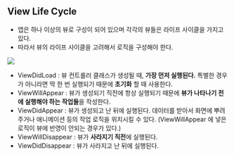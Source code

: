 
## View Life Cycle
- 앱은 하나 이상의 뷰로 구성이 되어 있으며 각각의 뷰들은 라이프 사이클을 가지고 있다.
- 따라서 뷰의 라이프 사이클을 고려해서 로직을 구성해야 한다.

![](https://docs-assets.developer.apple.com/published/f06f30fa63/UIViewController_Class_Reference_2x_ddcaa00c-87d8-4c85-961e-ccfb9fa4aac2.png)

- ViewDidLoad : 뷰 컨트롤러 클래스가 생성될 때, **가장 먼저 실행된다.** 특별한 경우가 아니라면 딱 한 번 실행되기 때문에 **초기화** 할 때 사용한다.
- ViewWillAppear : 뷰가 생성되기 직전에 항상 실행되기 때문에 **뷰가 나타나기 전에 실행해야 하는 작업들**을 작성한다.
- ViewDidAppear : 뷰가 생성되고 난 뒤에 실행된다. 데이터를 받아서 화면에 뿌려주거나 애니메이션 등의 작업 로직을 위치시킬 수 있다. (ViewWillAppear 에 넣은 로직이 뷰에 반영이 안되는 경우가 있다.)
- ViewWillDisappear : 뷰가 **사라지기 직전**에 실행된다.
- ViewDidDisappear : 뷰가 사라지고 난 뒤에 실행된다.
